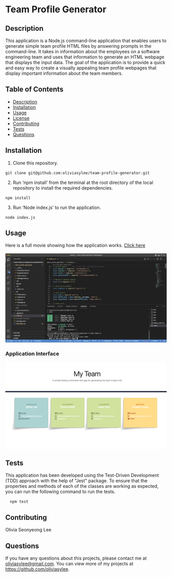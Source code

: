   # Team Profile Generator

  ## Description
  This application is a Node.js command-line application that enables users to generate simple team profile HTML files by answering prompts in the command-line. It takes in information about the employees on a software engineering team and uses that information to generate an HTML webpage that displays the input data. The goal of the application is to provide a quick and easy way to create a visually appealing team profile webpages that display important information about the team members.
  
  ## Table of Contents
  - [Description](#description)
  - [Installation](#installation)
  - [Usage](#usage)
  - [License](#license)
  - [Contributing](#contributing)
  - [Tests](#tests)
  - [Questions](#questions)
  
  ## Installation
  1. Clone this repository. 
  ```
  git clone git@github.com:oliviasylee/team-profile-generator.git 
  ```
  2. Run ‘npm install’ from the terminal at the root directory of the local repository to install the required dependencies.
  ```
  npm install
  ```
  3. Run ‘Node index.js’ to run the application.
  ```
  node index.js
  ```
  ## Usage
Here is a full movie showing how the application works. [Click here](https://drive.google.com/file/d/1HA8Yzy8ePvq8e9AbrcB4wwuA5Z-RK-GQ/view) <br><br>
[![preview](assets/team-profile-generator-CLI.png)](https://drive.google.com/file/d/1HA8Yzy8ePvq8e9AbrcB4wwuA5Z-RK-GQ/view)
 ### Application Interface
[![README-generator-screenshot](assets/team-profile-generator.png)](https://github.com/oliviasylee/team-profile-generator)

  ## Tests
  This application has been developed using the Test-Driven Development (TDD) approach with the help of "Jest" package. To ensure that the properties and methods of each of the classes are working as expected, you can run the following command to run the tests.

```
  npm test
```
  ## Contributing
  Olivia Seonyeong Lee
  
  ## Questions
  If you have any questions about this projects, please contact me at oliviasylee@gmail.com. You can view more of my projects at https://github.com/oliviasylee.